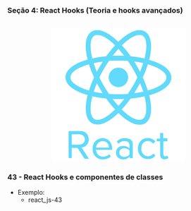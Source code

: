 ##
### Seção 4: React Hooks (Teoria e hooks avançados)
##


<p align="center">
  <img alt="...." src="../1 Seção - Introdução/pngwing.com.png" width="60%">
</p>



### 43 - React Hooks e componentes de classes

- Exemplo:
  - react_js-43




























